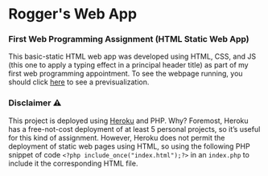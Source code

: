 
# Rogger's Web App
### First Web Programming Assignment  (HTML Static Web App)

This basic-static HTML web app was developed using HTML, CSS, and JS (this one to apply a typing effect in a principal header title) as part of my first web programming appointment. To see the webpage running, you should click [here](https://personal-webpage-assigment-one.herokuapp.com/) to see a previsualization.

### Disclaimer ⚠
This project is deployed using [Heroku](https://dashboard.heroku.com/) and PHP. Why? Foremost, Heroku has a free-not-cost deployment of at least 5 personal projects, so it’s useful for this kind of assignment. However, Heroku does not permit the deployment of static web pages using HTML, so using the following PHP snippet of code ```<?php include_once("index.html");?>``` in an ```index.php``` to include it the corresponding HTML file. 
